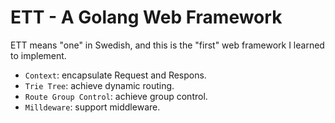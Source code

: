 # ETT - A Golang Web Framework

ETT means "one" in Swedish, and this is the "first" web framework I learned to implement.

* `Context`: encapsulate Request and Respons.
* `Trie Tree`: achieve dynamic routing.
* `Route Group Control`: achieve group control.
* `Milldeware`: support middleware.
